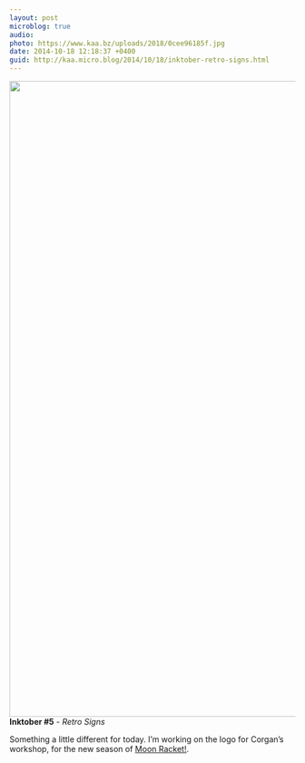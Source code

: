 ```yaml
---
layout: post
microblog: true
audio: 
photo: https://www.kaa.bz/uploads/2018/0cee96185f.jpg
date: 2014-10-18 12:18:37 +0400
guid: http://kaa.micro.blog/2014/10/18/inktober-retro-signs.html
---
```

<img src="https://www.kaa.bz/uploads/2018/0cee96185f.jpg" alt="" width="840" height="1120" class="alignnone size-full wp-image-350" /><strong>Inktober #5</strong> - <em>Retro Signs</em>

Something a little different for today. I’m working on the logo for Corgan’s workshop, for the new season of <a href="http://www.moonracket.com">Moon Racket!</a>.
